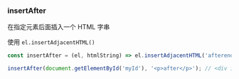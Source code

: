 ### insertAfter

在指定元素后面插入一个 HTML 字串

使用 `el.insertAdjacentHTML()`

```js
const insertAfter = (el, htmlString) => el.insertAdjacentHTML('afterend', htmlString);
```

```js
insertAfter(document.getElementById('myId'), '<p>after</p>'); // <div id="myId">...</div> <p>after</p>
```
